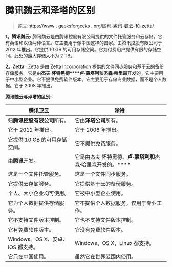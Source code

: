 # 腾讯魏云和泽塔的区别

> 原文:[https://www . geeksforgeeks . org/区别-腾讯-魏云-和-zetta/](https://www.geeksforgeeks.org/difference-between-tencent-weiyun-and-zetta/)

**1。腾讯魏云:**
腾讯魏云是由腾讯控股有限公司提供的文件托管服务和云存储。它有英语和汉语两种语言。它主要用于像中国这样的国家。由腾讯控股有限公司于 2012 年推出。它提供 10 GB 的可用存储空间。它为付费用户提供有限的存储空间。此处的最大存储大小为 2 TB。

**2。Zetta :**
Zetta 是由 Zetta Incorporation 提供的文件同步服务和基于云的备份存储服务。它是由**杰夫·怀特黑德****卢·蒙塔利**和**杰森·哈里森**开发的。它主要用于中小型企业。它不提供免费软件版本。它主要用于存储专业数据，而不是个人数据。它于 2008 年推出。

**腾讯魏云与泽塔的区别:**

<center>

| 腾讯卫云 | 泽特 |
| --- | --- |
| 归**腾讯控股有限公司**所有。 | 它由**泽塔公司**所有。 |
| 它于 2012 年推出。 | 它于 2008 年推出。 |
| 它提供 10 GB 的可用存储空间。 | 它不提供免费服务。 |
| 由**腾讯**开发。 | 它是由杰夫·怀特黑德、**卢·蒙塔利和**杰森·哈里森开发的。**** |
| 这是一个文件托管服务。 | 这是一个文件同步服务。 |
| 它提供云存储服务。 | 它提供基于云的备份服务。 |
| 个人、大小企业均可使用。 | 它被中小型企业使用。 |
| 它为个人数据提供存储服务。 | 它不提供个人数据服务，仅用于专业工作。 |
| 它不支持文件版本控制。 | 它也不支持文件版本控制。 |
| 它有免费软件版本。 | 它没有免费软件版本。 |
| Windows、OS X、安卓、iOS 都支持。 | Windows、OS X、Linux 都支持。 |
| 它只在中国使用。 | 虽然它在世界范围内使用。 |

</center>